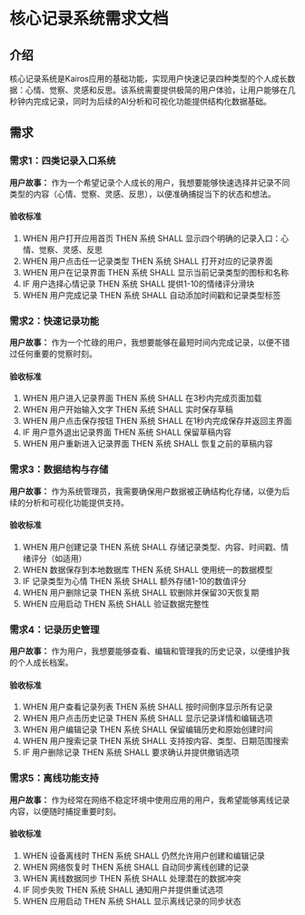 # 核心记录系统需求文档

## 介绍

核心记录系统是Kairos应用的基础功能，实现用户快速记录四种类型的个人成长数据：心情、觉察、灵感和反思。该系统需要提供极简的用户体验，让用户能够在几秒钟内完成记录，同时为后续的AI分析和可视化功能提供结构化数据基础。

## 需求

### 需求1：四类记录入口系统

**用户故事：** 作为一个希望记录个人成长的用户，我想要能够快速选择并记录不同类型的内容（心情、觉察、灵感、反思），以便准确捕捉当下的状态和想法。

#### 验收标准

1. WHEN 用户打开应用首页 THEN 系统 SHALL 显示四个明确的记录入口：心情、觉察、灵感、反思
2. WHEN 用户点击任一记录类型 THEN 系统 SHALL 打开对应的记录界面
3. WHEN 用户在记录界面 THEN 系统 SHALL 显示当前记录类型的图标和名称
4. IF 用户选择心情记录 THEN 系统 SHALL 提供1-10的情绪评分滑块
5. WHEN 用户完成记录 THEN 系统 SHALL 自动添加时间戳和记录类型标签

### 需求2：快速记录功能

**用户故事：** 作为一个忙碌的用户，我想要能够在最短时间内完成记录，以便不错过任何重要的觉察时刻。

#### 验收标准

1. WHEN 用户进入记录界面 THEN 系统 SHALL 在3秒内完成页面加载
2. WHEN 用户开始输入文字 THEN 系统 SHALL 实时保存草稿
3. WHEN 用户点击保存按钮 THEN 系统 SHALL 在1秒内完成保存并返回主界面
4. IF 用户意外退出记录界面 THEN 系统 SHALL 保留草稿内容
5. WHEN 用户重新进入记录界面 THEN 系统 SHALL 恢复之前的草稿内容

### 需求3：数据结构与存储

**用户故事：** 作为系统管理员，我需要确保用户数据被正确结构化存储，以便为后续的分析和可视化功能提供支持。

#### 验收标准

1. WHEN 用户创建记录 THEN 系统 SHALL 存储记录类型、内容、时间戳、情绪评分（如适用）
2. WHEN 数据保存到本地数据库 THEN 系统 SHALL 使用统一的数据模型
3. IF 记录类型为心情 THEN 系统 SHALL 额外存储1-10的数值评分
4. WHEN 用户删除记录 THEN 系统 SHALL 软删除并保留30天恢复期
5. WHEN 应用启动 THEN 系统 SHALL 验证数据完整性

### 需求4：记录历史管理

**用户故事：** 作为用户，我想要能够查看、编辑和管理我的历史记录，以便维护我的个人成长档案。

#### 验收标准

1. WHEN 用户查看记录列表 THEN 系统 SHALL 按时间倒序显示所有记录
2. WHEN 用户点击历史记录 THEN 系统 SHALL 显示记录详情和编辑选项
3. WHEN 用户编辑记录 THEN 系统 SHALL 保留编辑历史和原始创建时间
4. WHEN 用户搜索记录 THEN 系统 SHALL 支持按内容、类型、日期范围搜索
5. IF 用户删除记录 THEN 系统 SHALL 要求确认并提供撤销选项

### 需求5：离线功能支持

**用户故事：** 作为经常在网络不稳定环境中使用应用的用户，我希望能够离线记录内容，以便随时捕捉重要时刻。

#### 验收标准

1. WHEN 设备离线时 THEN 系统 SHALL 仍然允许用户创建和编辑记录
2. WHEN 网络恢复时 THEN 系统 SHALL 自动同步离线创建的记录
3. WHEN 离线数据同步 THEN 系统 SHALL 处理潜在的数据冲突
4. IF 同步失败 THEN 系统 SHALL 通知用户并提供重试选项
5. WHEN 应用启动 THEN 系统 SHALL 显示离线记录的同步状态